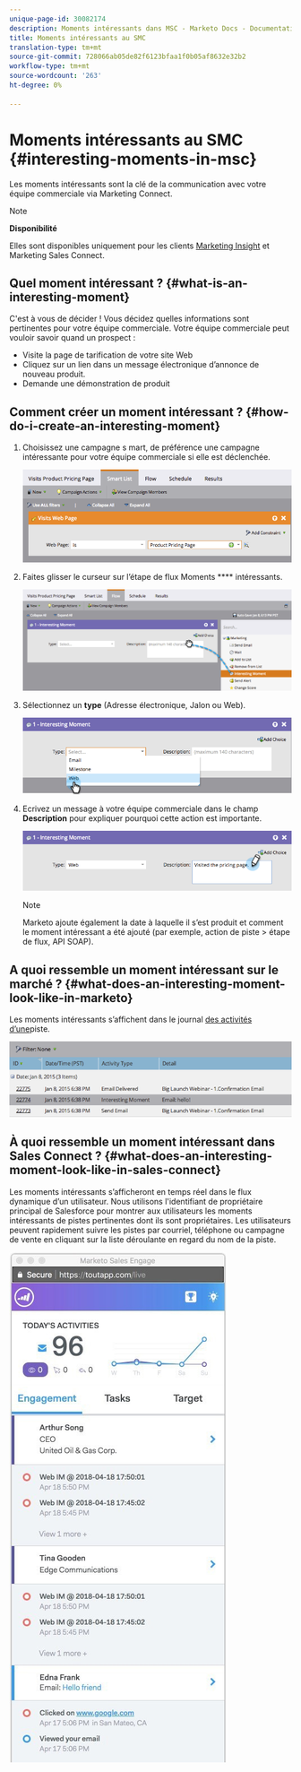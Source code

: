 ```yaml
---
unique-page-id: 30082174
description: Moments intéressants dans MSC - Marketo Docs - Documentation du produit
title: Moments intéressants au SMC
translation-type: tm+mt
source-git-commit: 728066ab05de82f6123bfaa1f0b05af8632e32b2
workflow-type: tm+mt
source-wordcount: '263'
ht-degree: 0%

---
```



# Moments intéressants au SMC {#interesting-moments-in-msc}

Les moments intéressants sont la clé de la communication avec votre équipe commerciale via Marketing Connect.

>[!NOTE]
>
>**Disponibilité**
>
>Elles sont disponibles uniquement pour les clients [Marketing Insight](http://docs.marketo.com/x/2Akt) et Marketing Sales Connect.

## Quel moment intéressant ?  {#what-is-an-interesting-moment}

C&#39;est à vous de décider ! Vous décidez quelles informations sont pertinentes pour votre équipe commerciale. Votre équipe commerciale peut vouloir savoir quand un prospect :

* Visite la page de tarification de votre site Web
* Cliquez sur un lien dans un message électronique d’annonce de nouveau produit.
* Demande une démonstration de produit

## Comment créer un moment intéressant ? {#how-do-i-create-an-interesting-moment}

1. Choisissez une campagne [](../../../product-docs/core-marketo-concepts/smart-campaigns/understanding-smart-campaigns.md) s [](http://docs.marketo.com/display/docs/smart+campaigns)mart, de préférence une campagne intéressante pour votre équipe commerciale si elle est déclenchée.

   ![](assets/image2015-1-8-18-3a8-3a54.png)

1. Faites glisser le curseur sur l’étape de flux Moments **** intéressants.

   ![](assets/image2015-1-8-18-3a15-3a20.png)

1. Sélectionnez un **type** (Adresse électronique, Jalon ou Web).

   ![](assets/image2015-1-8-18-3a17-3a16.png)

1. Ecrivez un message à votre équipe commerciale dans le champ **Description** pour expliquer pourquoi cette action est importante.

   ![](assets/image2015-1-8-18-3a18-3a23.png)

   >[!NOTE]
   >
   >Marketo ajoute également la date à laquelle il s’est produit et comment le moment intéressant a été ajouté (par exemple, action de piste > étape de flux, API SOAP).

## A quoi ressemble un moment intéressant sur le marché ?  {#what-does-an-interesting-moment-look-like-in-marketo}

Les moments intéressants s’affichent dans le journal [des activités d’une](../../../product-docs/core-marketo-concepts/smart-lists-and-static-lists/managing-people-in-smart-lists/using-the-person-detail-page.md)piste.

![](assets/image2015-1-14-18-3a45-3a58.png)

## À quoi ressemble un moment intéressant dans Sales Connect ? {#what-does-an-interesting-moment-look-like-in-sales-connect}

Les moments intéressants s’afficheront en temps réel dans le flux dynamique d’un utilisateur. Nous utilisons l&#39;identifiant de propriétaire principal de Salesforce pour montrer aux utilisateurs les moments intéressants de pistes pertinentes dont ils sont propriétaires. Les utilisateurs peuvent rapidement suivre les pistes par courriel, téléphone ou campagne de vente en cliquant sur la liste déroulante en regard du nom de la piste.

![](assets/engagement.jpg)


